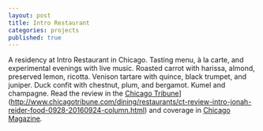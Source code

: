 ```yaml
---
layout: post
title: Intro Restaurant
categories: projects
published: true
---
```


A residency at Intro Restaurant in Chicago. Tasting menu, à la carte, and experimental evenings with live music. Roasted carrot with harissa, almond, preserved lemon, ricotta. Venison tartare with quince, black trumpet, and juniper. Duck confit with chestnut, plum, and bergamot. Kumel and champagne. Read the review in the [Chicago Tribune](http://www.chicagotribune.com/dining/restaurants/ct-review-intro-jonah-reider-food-0928-20160924-column.html)](http://www.chicagotribune.com/dining/restaurants/ct-review-intro-jonah-reider-food-0928-20160924-column.html) and coverage in [Chicago Magazine](http://www.chicagomag.com/dining-drinking/August-2016/New-Chef-Intro-Jonah-Reider/)<em/>.
